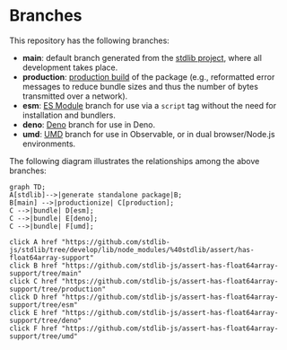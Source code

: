 <!--

@license Apache-2.0

Copyright (c) 2022 The Stdlib Authors.

Licensed under the Apache License, Version 2.0 (the "License");
you may not use this file except in compliance with the License.
You may obtain a copy of the License at

    http://www.apache.org/licenses/LICENSE-2.0

Unless required by applicable law or agreed to in writing, software
distributed under the License is distributed on an "AS IS" BASIS,
WITHOUT WARRANTIES OR CONDITIONS OF ANY KIND, either express or implied.
See the License for the specific language governing permissions and
limitations under the License.

-->

# Branches

This repository has the following branches:

-   **main**: default branch generated from the [stdlib project][stdlib-url], where all development takes place.
-   **production**: [production build][production-url] of the package (e.g., reformatted error messages to reduce bundle sizes and thus the number of bytes transmitted over a network).
-   **esm**: [ES Module][esm-url] branch for use via a `script` tag without the need for installation and bundlers.
-   **deno**: [Deno][deno-url] branch for use in Deno.
-   **umd**: [UMD][umd-url] branch for use in Observable, or in dual browser/Node.js environments.

The following diagram illustrates the relationships among the above branches:

```mermaid
graph TD;
A[stdlib]-->|generate standalone package|B;
B[main] -->|productionize| C[production];
C -->|bundle| D[esm];
C -->|bundle| E[deno];
C -->|bundle| F[umd];

click A href "https://github.com/stdlib-js/stdlib/tree/develop/lib/node_modules/%40stdlib/assert/has-float64array-support"
click B href "https://github.com/stdlib-js/assert-has-float64array-support/tree/main"
click C href "https://github.com/stdlib-js/assert-has-float64array-support/tree/production"
click D href "https://github.com/stdlib-js/assert-has-float64array-support/tree/esm"
click E href "https://github.com/stdlib-js/assert-has-float64array-support/tree/deno"
click F href "https://github.com/stdlib-js/assert-has-float64array-support/tree/umd"
```

[stdlib-url]: https://github.com/stdlib-js/stdlib/tree/develop/lib/node_modules/%40stdlib/assert/has-float64array-support
[production-url]: https://github.com/stdlib-js/assert-has-float64array-support/tree/production
[deno-url]: https://github.com/stdlib-js/assert-has-float64array-support/tree/deno
[umd-url]: https://github.com/stdlib-js/assert-has-float64array-support/tree/umd
[esm-url]: https://github.com/stdlib-js/assert-has-float64array-support/tree/esm